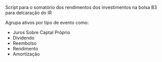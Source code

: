 Script para o somatório dos rendimentos dos investimentos na bolsa B3
para delcaração do IR

Agrupa ativos por tipo de evento como:
- Juros Sobre Captal Próprio
- Dividendo
- Reembolso
- Rendimento
- Amortização
